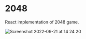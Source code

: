 # 2048

React implementation of 2048 game.

![Screenshot 2022-09-21 at 14 24 20](https://user-images.githubusercontent.com/11061511/191491979-01ae3ce3-2783-4f09-9710-ff020c7d4ad5.png)
